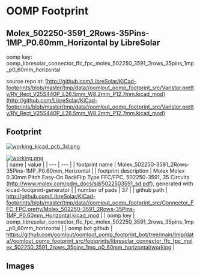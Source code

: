 # OOMP Footprint  
## Molex_502250-3591_2Rows-35Pins-1MP_P0.60mm_Horizontal  by LibreSolar  
  
oomp key: oomp_libresolar_connector_ffc_fpc_molex_502250_3591_2rows_35pins_1mp_p0_60mm_horizontal  
  
source repo at: [http://github.com/LibreSolar/KiCad-footprints/blob/master/tmp/data//oomlout_oomp_footprint_src/Varistor.pretty/RV_Rect_V25S440P_L26.5mm_W8.2mm_P12.7mm.kicad_mod](http://github.com/LibreSolar/KiCad-footprints/blob/master/tmp/data//oomlout_oomp_footprint_src/Varistor.pretty/RV_Rect_V25S440P_L26.5mm_W8.2mm_P12.7mm.kicad_mod)  
## Footprint  
  
[![working_kicad_pcb_3d.png](working_kicad_pcb_3d_600.png)](working_kicad_pcb_3d.png)  
  
[![working.png](working_600.png)](working.png)  
| name | value | 
| --- | --- | 
| footprint name | Molex_502250-3591_2Rows-35Pins-1MP_P0.60mm_Horizontal | 
| footprint description | Molex Molex 0.30mm Pitch Easy-On BackFlip Type FFC/FPC, 502250-3591, 35 Circuits (http://www.molex.com/pdm_docs/sd/5022503591_sd.pdf), generated with kicad-footprint-generator | 
| number of pads | 37 | 
| github path | http://github.com/LibreSolar/KiCad-footprints/blob/master/tmp/data//oomlout_oomp_footprint_src/Connector_FFC-FPC.pretty/Molex_502250-3591_2Rows-35Pins-1MP_P0.60mm_Horizontal.kicad_mod | 
| oomp key | oomp_libresolar_connector_ffc_fpc_molex_502250_3591_2rows_35pins_1mp_p0_60mm_horizontal | 
| oomp bot github | https://github.com/oomlout/oomlout_oomp_footprint_bot/tree/main/tmp/data//oomlout_oomp_footprint_src/footprints/libresolar_connector_ffc_fpc_molex_502250_3591_2rows_35pins_1mp_p0_60mm_horizontal/working | 
## Images  
